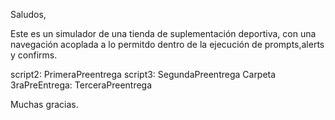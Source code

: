 Saludos,

Este es un simulador de una tienda de suplementación deportiva, con una navegación acoplada a lo permitdo dentro de la ejecución de prompts,alerts y confirms.


script2: PrimeraPreentrega
script3: SegundaPreentrega
Carpeta 3raPreEntrega: TerceraPreentrega

Muchas gracias.
